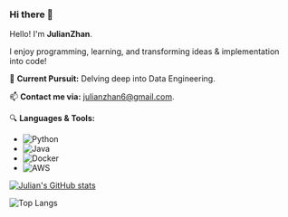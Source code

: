### Hi there 👋

<!--
**JulianZhan/JulianZhan** is a ✨ _special_ ✨ repository because its `README.md` (this file) appears on your GitHub profile.
-->

Hello! I'm **JulianZhan**.

I enjoy programming, learning, and transforming ideas & implementation into code! 

🌱 **Current Pursuit:** Delving deep into Data Engineering.

📫 **Contact me via:** [julianzhan6@gmail.com](mailto:julianzhan6@gmail.com).

🔍 **Languages & Tools:**
- ![Python](https://img.shields.io/badge/Python-3776AB?style=for-the-badge&logo=python&logoColor=white)
- ![Java](https://img.shields.io/badge/Java-ED8B00?style=for-the-badge&logo=openjdk&logoColor=white)
- ![Docker](https://img.shields.io/badge/docker-%230db7ed.svg?style=for-the-badge&logo=docker&logoColor=white)
- ![AWS](https://img.shields.io/badge/Amazon_AWS-FF9900?style=for-the-badge&logo=amazonaws&logoColor=white)

[![Julian's GitHub stats](https://github-readme-stats.vercel.app/api?username=JulianZhan&show_icons=true&theme=calm_pink&count_private=true&rank_icon=github)](https://github.com/anuraghazra/github-readme-stats)

![Top Langs](https://github-readme-stats.vercel.app/api/top-langs/?username=JulianZhan&layout=compact&hide=jupyter%20notebook)

<!-- ref: https://dev.to/envoy_/150-badges-for-github-pnk  --> 
<!-- ref: https://dev.to/envoy_/150-badges-for-github-pnk](https://shields.io/  -->
<!-- ref: https://blog.csdn.net/qq_44231797/article/details/129251980  -->
<!-- ref: https://github.com/anuraghazra/github-readme-stats/blob/master/themes/README.md  -->
